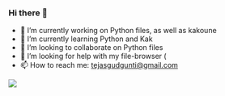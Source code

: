 ### Hi there 👋

- 🔭 I’m currently working on Python files, as well as kakoune
- 🌱 I’m currently learning Python and Kak
- 👯 I’m looking to collaborate on Python files
- 🤔 I’m looking for help with my file-browser (
- 📫 How to reach me: tejasgudgunti@gmail.com

<img align="center" src="https://github-readme-stats.vercel.app/api/<CARD_TYPE>/?username=<USERNAME>&theme=<THEME_NAME>" />

